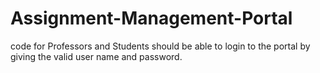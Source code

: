 # Assignment-Management-Portal
code for Professors and Students should be able to login to the portal by giving the valid user name and password.
